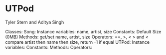 # UTPod
Tyler Stern and Aditya Singh

Classes:
Song:
    Instance variables: name, artist, size
    Constants: Default Size (0MB)
    Methods: get/set name, artist, size
    Operators: ==, >, <
        > and < compare artist then name then size, return -1 if equal
UTPod:
    Instance variables: 
    Constants:
    Methods:
    Operators:
    
    

